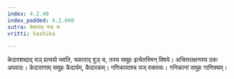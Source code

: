 ```yaml
---
index: 4.2.40
index_padded: 4.2.040
sutra: केदाराद् यञ् च
vritti: kashika

---
```

केदारशब्दाद् यञ् प्रत्ययो भवति, चकाराद् वुञ् च, तस्य समूहः इत्येतस्मिन् विषये। अचित्तलक्षनस्य ठकः अपवादः। केदाराणाम् समूहः कैदार्यम्, कैदारकम्। गणिकायाश्च यज् वक्तव्यः। गनिकानां समूहः गाणिक्यम्।